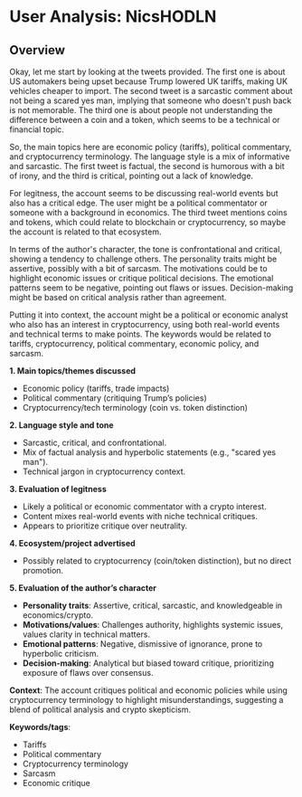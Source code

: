 # User Analysis: NicsHODLN

## Overview

<think>
Okay, let me start by looking at the tweets provided. The first one is about US automakers being upset because Trump lowered UK tariffs, making UK vehicles cheaper to import. The second tweet is a sarcastic comment about not being a scared yes man, implying that someone who doesn't push back is not memorable. The third one is about people not understanding the difference between a coin and a token, which seems to be a technical or financial topic.

So, the main topics here are economic policy (tariffs), political commentary, and cryptocurrency terminology. The language style is a mix of informative and sarcastic. The first tweet is factual, the second is humorous with a bit of irony, and the third is critical, pointing out a lack of knowledge.

For legitness, the account seems to be discussing real-world events but also has a critical edge. The user might be a political commentator or someone with a background in economics. The third tweet mentions coins and tokens, which could relate to blockchain or cryptocurrency, so maybe the account is related to that ecosystem.

In terms of the author's character, the tone is confrontational and critical, showing a tendency to challenge others. The personality traits might be assertive, possibly with a bit of sarcasm. The motivations could be to highlight economic issues or critique political decisions. The emotional patterns seem to be negative, pointing out flaws or issues. Decision-making might be based on critical analysis rather than agreement.

Putting it into context, the account might be a political or economic analyst who also has an interest in cryptocurrency, using both real-world events and technical terms to make points. The keywords would be related to tariffs, cryptocurrency, political commentary, economic policy, and sarcasm.
</think>

**1. Main topics/themes discussed**  
- Economic policy (tariffs, trade impacts)  
- Political commentary (critiquing Trump’s policies)  
- Cryptocurrency/tech terminology (coin vs. token distinction)  

**2. Language style and tone**  
- Sarcastic, critical, and confrontational.  
- Mix of factual analysis and hyperbolic statements (e.g., "scared yes man").  
- Technical jargon in cryptocurrency context.  

**3. Evaluation of legitness**  
- Likely a political or economic commentator with a crypto interest.  
- Content mixes real-world events with niche technical critiques.  
- Appears to prioritize critique over neutrality.  

**4. Ecosystem/project advertised**  
- Possibly related to cryptocurrency (coin/token distinction), but no direct promotion.  

**5. Evaluation of the author’s character**  
- **Personality traits**: Assertive, critical, sarcastic, and knowledgeable in economics/crypto.  
- **Motivations/values**: Challenges authority, highlights systemic issues, values clarity in technical matters.  
- **Emotional patterns**: Negative, dismissive of ignorance, prone to hyperbolic criticism.  
- **Decision-making**: Analytical but biased toward critique, prioritizing exposure of flaws over consensus.  

**Context**: The account critiques political and economic policies while using cryptocurrency terminology to highlight misunderstandings, suggesting a blend of political analysis and crypto skepticism.  

**Keywords/tags**:  
- Tariffs  
- Political commentary  
- Cryptocurrency terminology  
- Sarcasm  
- Economic critique